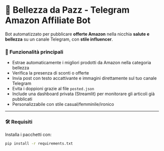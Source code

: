 # 💄 Bellezza da Pazz - Telegram Amazon Affiliate Bot

Bot automatizzato per pubblicare **offerte Amazon** nella nicchia **salute e bellezza** su un canale Telegram, con **stile influencer**.

### 🚀 Funzionalità principali
- Estrae automaticamente i migliori prodotti da Amazon nella categoria bellezza
- Verifica la presenza di sconti o offerte
- Invia post con testo accattivante e immagini direttamente sul tuo canale Telegram
- Evita i doppioni grazie al file `posted.json`
- Include una dashboard privata (Streamlit) per monitorare gli articoli già pubblicati
- Personalizzabile con stile casual/femminile/ironico

---

### 🛠️ Requisiti

Installa i pacchetti con:

```bash
pip install -r requirements.txt
